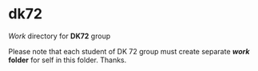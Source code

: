 # dk72
_Work_ directory for **DK72** group

Please note that each student of DK 72 group must create separate **_work_ folder** for self in this folder.
Thanks.
